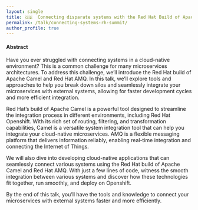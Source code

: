 ```yaml
---
layout: single
title: 🇬🇧  Connecting disparate systems with the Red Hat Build of Apache Camel and Red Hat AMQ
permalink: /talk/connecting-systems-rh-summit/
author_profile: true
---
```


#### Abstract

Have you ever struggled with connecting systems in a cloud-native environment? This is a common challenge for many microservices architectures. To address this challenge, we’ll introduce the Red Hat build of Apache Camel and Red Hat AMQ. In this talk, we’ll explore tools and approaches to help you break down silos and seamlessly integrate your microservices with external systems, allowing for faster development cycles and more efficient integration.

Red Hat’s build of Apache Camel is a powerful tool designed to streamline the integration process in different environments, including Red Hat Openshift. With its rich set of routing, filtering, and transformation capabilities, Camel is a versatile system integration tool that can help you integrate your cloud-native microservices. AMQ is a flexible messaging platform that delivers information reliably, enabling real-time integration and connecting the Internet of Things.

We will also dive into developing cloud-native applications that can seamlessly connect various systems using the Red Hat build of Apache Camel and Red Hat AMQ. With just a few lines of code, witness the smooth integration between various systems and discover how these technologies fit together, run smoothly, and deploy on Openshift.

By the end of this talk, you’ll have the tools and knowledge to connect your microservices with external systems faster and more efficiently. 



